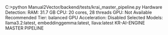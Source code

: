 C:\>python Manual2Vector/backend/tests/krai_master_pipeline.py
Hardware Detection:
   RAM: 31.7 GB
   CPU: 20 cores, 28 threads
   GPU: Not Available
   Recommended Tier: balanced
   GPU Acceleration: Disabled
   Selected Models: llama3.2:latest, embeddinggemma:latest, llava:latest
KR-AI-ENGINE MASTER PIPELINE
